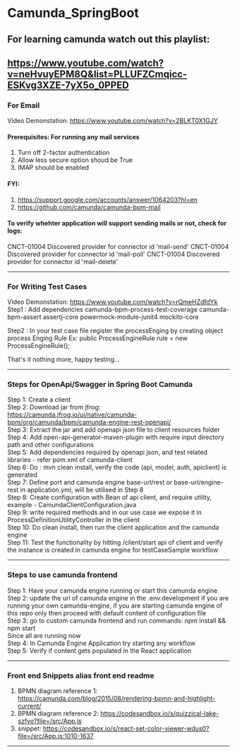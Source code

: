 # Camunda_SpringBoot

## For learning camunda watch out this playlist:


https://www.youtube.com/watch?v=neHvuyEPM8Q&list=PLLUFZCmqicc-ESKvg3XZE-7yX5o_0PPED
-----------------------------------------------------------------------------------

### For Email <br/>
Video Demonstation: https://www.youtube.com/watch?v=2BLKT0X1GJY <br/>
#### Prerequisites: For running any mail services <br/>

1. Turn off 2-factor authentication
2. Allow less secure option shoud be True
3. IMAP should be enabled

#### FYI:

1. https://support.google.com/accounts/answer/1064203?hl=en
2. https://github.com/camunda/camunda-bpm-mail

#### To verify whehter application will support sending mails or not, check for logs:

CNCT-01004 Discovered provider for connector id 'mail-send' CNCT-01004 Discovered provider for connector id 'mail-poll'
CNCT-01004 Discovered provider for connector id 'mail-delete'

-----------------------------------------------------------------------------------

### For Writing Test Cases
Video Demonstation: https://www.youtube.com/watch?v=rQmeHZdfdYk
Step1 : Add dependencies
<artifactId>camunda-bpm-process-test-coverage</artifactId>
<artifactId>camunda-bpm-assert</artifactId>
<artifactId>assertj-core</artifactId>
<artifactId>powermock-module-junit4</artifactId>
<artifactId>mockito-core</artifactId>

Step2 : In your test case file register the processEnging by creating object process Enging Rule Ex: public
ProcessEngineRule rule = new ProcessEngineRule();

That's it nothing more, happy testing... <br/>

-----------------------------------------------------------------------------------

### Steps for OpenApi/Swagger in Spring Boot Camunda


Step 1: Create a client <br/>
Step 2: Download jar from jfrog: https://camunda.jfrog.io/ui/native/camunda-bpm/org/camunda/bpm/camunda-engine-rest-openapi/ <br/>
Step 3: Extract the jar and add openapi json file to client resources folder <br/>
Step 4: Add open-api-generator-maven-plugin with require input directory path and other configurations <br/>
Step 5: Add dependencies required by openapi json, and test related libraries - refer pom.xml of camunda-client<br/>
Step 6: Do : mvn clean install, verify the code (api, model, auth, apiclient) is generated <br/>
Step 7: Define port and camunda engine base-url/rest or base-url/engine-rest in application.yml, will be utilised in Step 8<br/>
Step 8: Create configuration with Bean of api client, and require utility, example - CamundaClientConfiguration.java <br/>
Step 9: write required methods and in our use case we expose it in ProcessDefinitionUtilityController in the client <br/>
Step 10: Do clean install, then run the client application and the camunda engine<br/>
Step 11: Test the functionality by hitting /client/start api of client and verify the instance is created in camunda engine for testCaseSample workflow<br/>

-----------------------------------------------------------------------------------

### Steps to use camunda frontend

Step 1: Have your camunda engine running or start this camunda engine <br/>
Step 2: update the url of camunda engine in the .env.development if you are running your own camunda-engine, if you are starting camunda engine of this repo only then proceed with default content of configuration file<br/>
Step 3: go to custom camunda frontend and run commands: npm install && npm start<br/>
Since all are running now<br/>
Step 4: In Camunda Engine Application try starting any workflow<br/>
Step 5: Verify if content gets populated in the React application<br/>

-----------------------------------------------------------------------------------

### Front end Snippets alias front end readme

1. BPMN diagram reference 1: https://camunda.com/blog/2015/08/rendering-bpmn-and-highlight-current/<br/>
2. BPMN diagram reference 2: https://codesandbox.io/s/quizzical-lake-szfyo?file=/src/App.js<br/>
3. snippet: https://codesandbox.io/s/react-set-color-viewer-wdus0?file=/src/App.js:1010-1637<br/>
-----------------------------------------------------------------------------------